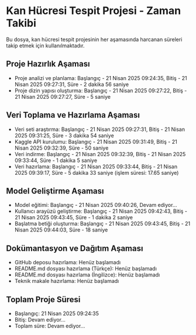 # Kan Hücresi Tespit Projesi - Zaman Takibi

Bu dosya, kan hücresi tespit projesinin her aşamasında harcanan süreleri takip etmek için kullanılmaktadır.

## Proje Hazırlık Aşaması
- Proje analizi ve planlama: Başlangıç - 21 Nisan 2025 09:24:35, Bitiş - 21 Nisan 2025 09:27:31, Süre - 2 dakika 56 saniye
- Proje dizin yapısı oluşturma: Başlangıç - 21 Nisan 2025 09:27:22, Bitiş - 21 Nisan 2025 09:27:27, Süre - 5 saniye

## Veri Toplama ve Hazırlama Aşaması
- Veri seti araştırma: Başlangıç - 21 Nisan 2025 09:27:31, Bitiş - 21 Nisan 2025 09:31:25, Süre - 3 dakika 54 saniye
- Kaggle API kurulumu: Başlangıç - 21 Nisan 2025 09:31:49, Bitiş - 21 Nisan 2025 09:32:39, Süre - 50 saniye
- Veri indirme: Başlangıç - 21 Nisan 2025 09:32:39, Bitiş - 21 Nisan 2025 09:33:44, Süre - 1 dakika 5 saniye
- Veri hazırlama: Başlangıç - 21 Nisan 2025 09:33:44, Bitiş - 21 Nisan 2025 09:39:17, Süre - 5 dakika 33 saniye (işlem süresi: 17.65 saniye)

## Model Geliştirme Aşaması
- Model eğitimi: Başlangıç - 21 Nisan 2025 09:40:26, Devam ediyor...
- Kullanıcı arayüzü geliştirme: Başlangıç - 21 Nisan 2025 09:42:43, Bitiş - 21 Nisan 2025 09:43:45, Süre - 1 dakika 2 saniye
- Başlatma betiği oluşturma: Başlangıç - 21 Nisan 2025 09:43:45, Bitiş - 21 Nisan 2025 09:44:03, Süre - 18 saniye

## Dokümantasyon ve Dağıtım Aşaması
- GitHub deposu hazırlama: Henüz başlamadı
- README.md dosyası hazırlama (Türkçe): Henüz başlamadı
- README.md dosyası hazırlama (İngilizce): Henüz başlamadı
- Teknik makale hazırlama: Henüz başlamadı

## Toplam Proje Süresi
- Başlangıç: 21 Nisan 2025 09:24:35
- Bitiş: Devam ediyor...
- Toplam süre: Devam ediyor...
